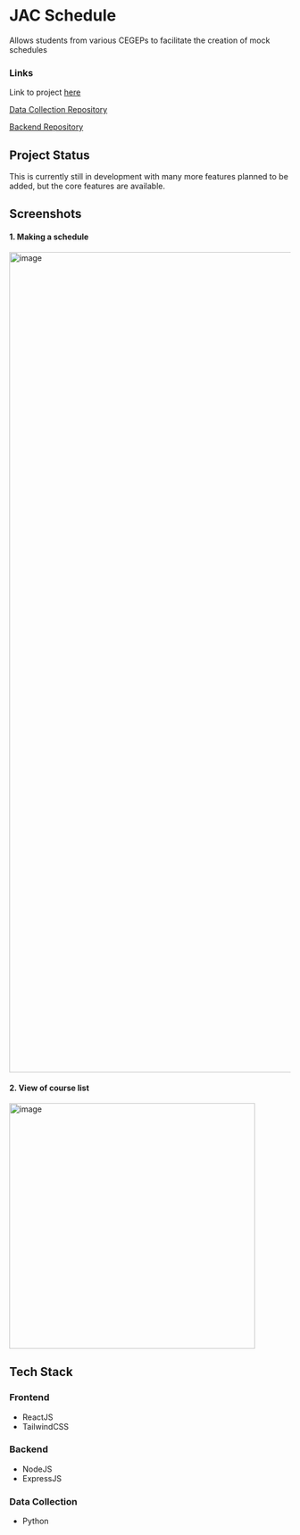 # JAC Schedule

Allows students from various CEGEPs to facilitate the creation of mock schedules

### Links

Link to project [here](https://www.cegep.app)

[Data Collection Repository](https://github.com/willi-li-am/jac-schedule-data)

[Backend Repository](https://github.com/willi-li-am/jac-schedule-backend)

## Project Status

This is currently still in development with many more features planned to be added, but the core features are available.

## Screenshots

#### 1. Making a schedule

<img width="1470" alt="image" src="https://github.com/willi-li-am/jac-schedule/assets/52115161/a054e7a8-c237-4e53-b945-99582fce6be7">

#### 2. View of course list

<img width="440" alt="image" src="https://github.com/willi-li-am/jac-schedule/assets/52115161/1133ccd8-be7d-45c2-a02c-9259f4c6967a">

## Tech Stack

### Frontend

- ReactJS
- TailwindCSS

### Backend

- NodeJS
- ExpressJS

### Data Collection

- Python
